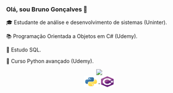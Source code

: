### Olá, sou Bruno Gonçalves 👋
🎓 Estudante de análise e desenvolvimento de sistemas (Uninter).

📚 Programação Orientada a Objetos em C# (Udemy).

📓 Estudo SQL.

🐍 Curso Python avançado (Udemy).

<div align="center">
  <a href="https://github.com/Brunogonsantos ">
  <img height="180em" src="https://github-readme-stats.vercel.app/api?username=Brunogonsantos&show_icons=true&theme=dracula&include_all_commits=true&count_private=true"/>


<div>
  <img align="center" alt="Bruno-Python" height="30" width="40" src="https://raw.githubusercontent.com/devicons/devicon/master/icons/python/python-original.svg">
  <img align="center" alt="Bruno-Csharp" height="30" width="40" src="https://raw.githubusercontent.com/devicons/devicon/master/icons/csharp/csharp-original.svg">
  
  ##
 
<div> 

